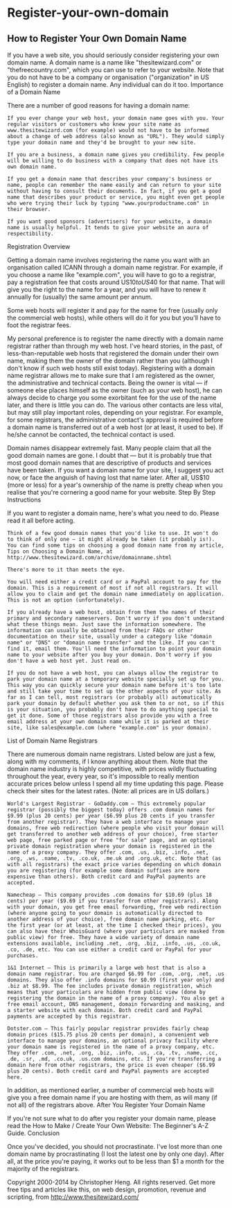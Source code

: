 # Register-your-own-domain

How to Register Your Own Domain Name
------------------------------------------------------------------------------------------------------------------------

If you have a web site, you should seriously consider registering your own domain name. A domain name is a name like "thesitewizard.com" or "thefreecountry.com", which you can use to refer to your website. Note that you do not have to be a company or organisation ("organization" in US English) to register a domain name. Any individual can do it too.
Importance of a Domain Name

There are a number of good reasons for having a domain name:

    If you ever change your web host, your domain name goes with you. Your regular visitors or customers who knew your site name as www.thesitewizard.com (for example) would not have to be informed about a change of web address (also known as "URL"). They would simply type your domain name and they'd be brought to your new site.

    If you are a business, a domain name gives you credibility. Few people will be willing to do business with a company that does not have its own domain name.

    If you get a domain name that describes your company's business or name, people can remember the name easily and can return to your site without having to consult their documents. In fact, if you get a good name that describes your product or service, you might even get people who were trying their luck by typing "www.yourproductname.com" in their browser.

    If you want good sponsors (advertisers) for your website, a domain name is usually helpful. It tends to give your website an aura of respectibility.

Registration Overview

Getting a domain name involves registering the name you want with an organisation called ICANN through a domain name registrar. For example, if you choose a name like "example.com", you will have to go to a registrar, pay a registration fee that costs around US$10 to US$40 for that name. That will give you the right to the name for a year, and you will have to renew it annually for (usually) the same amount per annum.

Some web hosts will register it and pay for the name for free (usually only the commercial web hosts), while others will do it for you but you'll have to foot the registrar fees.

My personal preference is to register the name directly with a domain name registrar rather than through my web host. I've heard stories, in the past, of less-than-reputable web hosts that registered the domain under their own name, making them the owner of the domain rather than you (although I don't know if such web hosts still exist today). Registering with a domain name registrar allows me to make sure that I am registered as the owner, the administrative and technical contacts. Being the owner is vital — if someone else places himself as the owner (such as your web host), he can always decide to charge you some exorbitant fee for the use of the name later, and there is little you can do. The various other contacts are less vital, but may still play important roles, depending on your registrar. For example, for some registrars, the administrative contact's approval is required before a domain name is transferred out of a web host (or at least, it used to be). If he/she cannot be contacted, the technical contact is used.

Domain names disappear extremely fast. Many people claim that all the good domain names are gone. I doubt that — but it is probably true that most good domain names that are descriptive of products and services have been taken. If you want a domain name for your site, I suggest you act now, or face the anguish of having lost that name later. After all, US$10 (more or less) for a year's ownership of the name is pretty cheap when you realise that you're cornering a good name for your website.
Step By Step Instructions

If you want to register a domain name, here's what you need to do. Please read it all before acting.

    Think of a few good domain names that you'd like to use. It won't do to think of only one — it might already be taken (it probably is!). You can find some tips on choosing a good domain name from my article, Tips on Choosing a Domain Name, at http://www.thesitewizard.com/archive/domainname.shtml

    There's more to it than meets the eye.

    You will need either a credit card or a PayPal account to pay for the domain. This is a requirement of most if not all registrars. It will allow you to claim and get the domain name immediately on application. This is not an option (unfortunately).

    If you already have a web host, obtain from them the names of their primary and secondary nameservers. Don't worry if you don't understand what these things mean. Just save the information somewhere. The information can usually be obtained from their FAQs or other documentation on their site, usually under a category like "domain name" or "DNS" or "domain name transfer" and the like. If you can't find it, email them. You'll need the information to point your domain name to your website after you buy your domain. Don't worry if you don't have a web host yet. Just read on.

    If you do not have a web host, you can always allow the registrar to park your domain name at a temporary website specially set up for you. This way you can quickly secure your domain name before it's too late and still take your time to set up the other aspects of your site. As far as I can tell, most registrars (or probably all) automatically park your domain by default whether you ask them to or not, so if this is your situation, you probably don't have to do anything special to get it done. Some of those registrars also provide you with a free email address at your own domain name while it is parked at their site, like sales@example.com (where "example.com" is your domain).

List of Domain Name Registrars

There are numerous domain name registrars. Listed below are just a few, along with my comments, if I know anything about them. Note that the domain name industry is highly competitive, with prices wildly fluctuating throughout the year, every year, so it's impossible to really mention accurate prices below unless I spend all my time updating this page. Please check their sites for the latest rates. (Note: all prices are in US dollars.)

    World's Largest Registrar - GoDaddy.com — This extremely popular registrar (possibly the biggest today) offers .com domain names for $9.99 (plus 20 cents) per year ($6.99 plus 20 cents if you transfer from another registrar). They have a web interface to manage your domains, free web redirection (where people who visit your domain will get transferred to another web address of your choice), free starter web page, free parked page or free "for sale" page, and an optional private domain registration where your domain is registered in the name of a proxy company. They offer .com, .us, .biz, .info, .net, .org, .ws, .name, .tv, .co.uk, .me.uk and .org.uk, etc. Note that (as with all registrars) the exact price varies depending on which domain you are registering (for example some domain suffixes are more expensive than others). Both credit card and PayPal payments are accepted.

    Namecheap — This company provides .com domains for $10.69 (plus 18 cents) per year ($9.69 if you transfer from other registrars). Along with your domain, you get free email forwarding, free web redirection (where anyone going to your domain is automatically directed to another address of your choice), free domain name parking, etc. For the first year (or at least, at the time I checked their prices), you can also have their WhoisGuard (where your particulars are masked from public view) for free. They have a wide variety of domain name extensions available, including .net, .org, .biz, .info, .us, .co.uk, .co, .de, etc. You can use either a credit card or PayPal for your purchases.

    1&1 Internet — This is primarily a large web host that is also a domain name registrar. You are charged $6.99 for .com, .org, .net, .us domains. They also offer .info domains for $0.99 (first year only) and .biz at $8.99. The fee includes private domain registration, which means that your particulars are hidden from public view (done by registering the domain in the name of a proxy company). You also get a free email account, DNS management, domain forwarding and masking, and a starter website with each domain. Both credit card and PayPal payments are accepted by this registrar.

    Dotster.com — This fairly popular registrar provides fairly cheap domain prices ($15.75 plus 20 cents per domain), a convenient web interface to manage your domains, an optional privacy facility where your domain name is registered in the name of a proxy company, etc. They offer .com, .net, .org, .biz, .info, .us, .ca, .tv, .name, .cc, .de, .sr, .md, .co.uk, .us.com domains, etc. If you're transferring a domain here from other registrars, the price is even cheaper ($6.99 plus 20 cents). Both credit card and PayPal payments are accepted here.

In addition, as mentioned earlier, a number of commercial web hosts will give you a free domain name if you are hosting with them, as will many (if not all) of the registrars above.
After You Register Your Domain Name

If you're not sure what to do after you register your domain name, please read the How to Make / Create Your Own Website: The Beginner's A-Z Guide.
Conclusion

Once you've decided, you should not procrastinate. I've lost more than one domain name by procrastinating (I lost the latest one by only one day). After all, at the price you're paying, it works out to be less than $1 a month for the majority of the registrars.

Copyright 2000-2014 by Christopher Heng. All rights reserved.
Get more free tips and articles like this, on web design, promotion, revenue and scripting, from http://www.thesitewizard.com/

